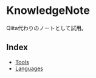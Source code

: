 # KnowledgeNote
Qiita代わりのノートとして試用。

## Index
- [Tools](Tools/Tools.md)
- [Languages](Languages/Languages.md)
